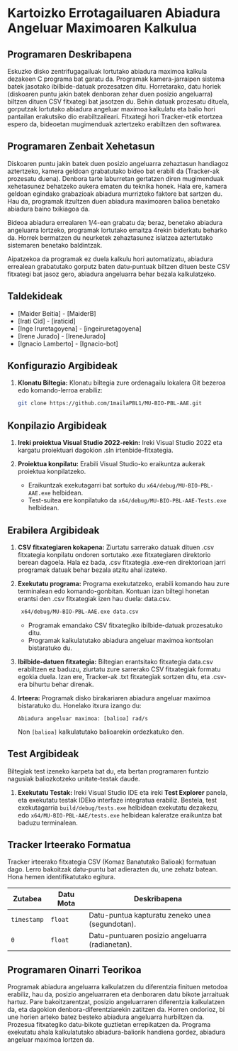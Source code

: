 # Kartoizko Errotagailuaren Abiadura Angeluar Maximoaren Kalkulua

## Programaren Deskribapena

Eskuzko disko zentrifugagailuak lortutako abiadura maximoa kalkula dezakeen C programa bat garatu da. Programak kamera-jarraipen sistema batek jasotako ibilbide-datuak prozesatzen ditu. Horretarako, datu horiek (diskoaren puntu jakin batek denboran zehar duen posizio angeluarra) biltzen dituen CSV fitxategi bat jasotzen du. Behin datuak prozesatu dituela, gorputzak lortutako abiadura angeluar maximoa kalkulatu eta balio hori pantailan erakutsiko dio erabiltzaileari. Fitxategi hori Tracker-etik etortzea espero da, bideoetan mugimenduak aztertzeko erabiltzen den softwarea. 

## Programaren Zenbait Xehetasun

Diskoaren puntu jakin batek duen posizio angeluarra zehaztasun handiagoz aztertzeko, kamera geldoan grabatutako bideo bat erabili da (Tracker-ak prozesatu duena). Denbora tarte laburretan gertatzen diren mugimenduak xehetasunez behatzeko aukera ematen du teknika honek. Hala ere, kamera geldoan egindako grabazioak abiadura murrizteko faktore bat sartzen du. Hau da, programak itzultzen duen abiadura maximoaren balioa benetako abiadura baino txikiagoa da.

Bideoa abiadura errealaren 1/4-ean grabatu da; beraz, benetako abiadura angeluarra lortzeko, programak lortutako emaitza 4rekin biderkatu beharko da. Horrek bermatzen du neurketek zehaztasunez islatzea aztertutako sistemaren benetako baldintzak.

Aipatzekoa da programak ez duela kalkulu hori automatizatu, abiadura errealean grabatutako gorputz baten datu-puntuak biltzen dituen beste CSV fitxategi bat jasoz gero, abiadura angeluarra behar bezala kalkulatzeko.

## Taldekideak

*   [Maider Beitia] - [MaiderB]
*   [Irati Cid] - [iraticid]
*   [Inge Iruretagoyena] - [ingeiruretagoyena]
*   [Irene Jurado] - [IreneJurado]
*   [Ignacio Lamberto] - [Ignacio-bot]

## Konfigurazio Argibideak

1. **Klonatu Biltegia:** Klonatu biltegia zure ordenagailu lokalera Git bezeroa edo komando-lerroa erabiliz:

    ```bash
    git clone https://github.com/1mailaPBL1/MU-BIO-PBL-AAE.git
    ```

## Konpilazio Argibideak

1.  **Ireki proiektua Visual Studio 2022-rekin:** Ireki Visual Studio 2022 eta kargatu proiektuari dagokion .sln irtenbide-fitxategia.
   
2.  **Proiektua konpilatu:** Erabili Visual Studio-ko eraikuntza aukerak proiektua konpilatzeko.
    *   Eraikuntzak exekutagarri bat sortuko du `x64/debug/MU-BIO-PBL-AAE.exe` helbidean.
    *   Test-suitea ere konpilatuko da `x64/debug/MU-BIO-PBL-AAE-Tests.exe` helbidean.
      
## Erabilera Argibideak

1.  **CSV fitxategiaren kokapena:** Ziurtatu sarrerako datuak dituen .csv fitxategia konpilatu ondoren sortutako .exe fitxategiaren direktorio berean dagoela. Hala ez bada, .csv fitxategia .exe-ren direktorioan jarri programak datuak behar bezala atzitu ahal izateko.

2.  **Exekutatu programa:** Programa exekutatzeko, erabili komando hau zure terminalean edo komando-gonbitan. Kontuan izan biltegi honetan erantsi den .csv fitxategiak izen hau duela: data.csv. 

    ```bash
     x64/debug/MU-BIO-PBL-AAE.exe data.csv
    ```

    *   Programak emandako CSV fitxategiko ibilbide-datuak prozesatuko ditu.
    *   Programak kalkulatutako abiadura angeluar maximoa kontsolan bistaratuko du.

2.  **Ibilbide-datuen fitxategia:** Biltegian erantsitako fitxategia data.csv erabiltzen ez baduzu, ziurtatu zure sarrerako CSV fitxategiak formatu egokia duela. Izan ere, Tracker-ak .txt fitxategiak sortzen ditu, eta .csv-era bihurtu behar direnak. 

3.  **Irteera:**
    Programak disko birakariaren abiadura angeluar maximoa bistaratuko du. Honelako itxura izango du:
    ```
    Abiadura angeluar maximoa: [balioa] rad/s
    ```
    Non `[balioa]` kalkulatutako balioarekin ordezkatuko den.

## Test Argibideak

Biltegiak test izeneko karpeta bat du, eta bertan programaren funtzio nagusiak baliozkotzeko unitate-testak daude.

1.  **Exekutatu Testak:** Ireki Visual Studio IDE eta ireki **Test Explorer** panela, eta exekutatu testak IDEko interfaze integratua erabiliz. Bestela, test exekutagarria `build/debug/tests.exe` helbidean exekutatu dezakezu, edo `x64/MU-BIO-PBL-AAE/tests.exe` helbidean kaleratze eraikuntza bat baduzu terminalean.

## Tracker Irteerako Formatua

Tracker irteerako fitxategia CSV (Komaz Banatutako Balioak) formatuan dago. Lerro bakoitzak datu-puntu bat adierazten du, une zehatz batean. Hona hemen identifikatutako egitura. 

| Zutabea    | Datu Mota  | Deskribapena                                                   |
| ----------- | --------- | -------------------------------------------------------------- |
| `timestamp` | `float`   | Datu-puntua kapturatu zeneko unea (segundotan).                |
| `θ`         | `float`   | Datu-puntuaren posizio angeluarra (radianetan).                |

## Programaren Oinarri Teorikoa

Programak abiadura angeluarra kalkulatzen du diferentzia finituen metodoa erabiliz, hau da, posizio angeluarraren eta denboraren datu bikote jarraituak hartuz. Pare bakoitzarentzat, posizio angeluarraren diferentzia kalkulatzen da, eta dagokion denbora-diferentziarekin zatitzen da. Horren ondorioz, bi une horien arteko batez besteko abiadura angeluarra hurbiltzen da. Prozesua fitxategiko datu-bikote guztietan errepikatzen da. Programa exekutatu ahala kalkulatutako abiadura-baliorik handiena gordez, abiadura angeluar maximoa lortzen da.
       
